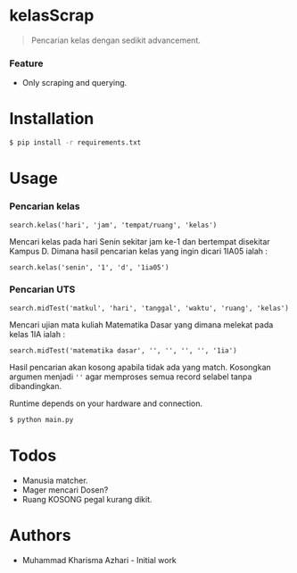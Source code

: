 # kelasScrap
> Pencarian kelas dengan sedikit advancement.
### Feature
- Only scraping and querying.

# Installation
```sh
$ pip install -r requirements.txt
```

# Usage
### Pencarian kelas
```
search.kelas('hari', 'jam', 'tempat/ruang', 'kelas')
```
Mencari kelas pada hari Senin sekitar jam ke-1 dan bertempat disekitar Kampus D.
Dimana hasil pencarian kelas yang ingin dicari 1IA05 ialah :
```
search.kelas('senin', '1', 'd', '1ia05')
```

### Pencarian UTS
```
search.midTest('matkul', 'hari', 'tanggal', 'waktu', 'ruang', 'kelas')
```
Mencari ujian mata kuliah Matematika Dasar yang dimana melekat pada kelas 1IA ialah :
```
search.midTest('matematika dasar', '', '', '', '', '1ia')
```

Hasil pencarian akan kosong apabila tidak ada yang match.
Kosongkan argumen menjadi ```''``` agar memproses semua record selabel tanpa dibandingkan.

Runtime depends on your hardware and connection.
```sh
$ python main.py
```

# Todos
- Manusia matcher.
- Mager mencari Dosen?
- Ruang KOSONG pegal kurang dikit.

# Authors
- Muhammad Kharisma Azhari - Initial work
